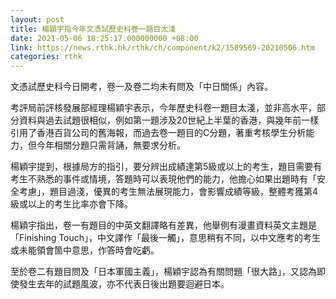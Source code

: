 ```yaml
---
layout: post
title: 楊穎宇指今年文憑試歷史科卷一題目太淺
date: 2021-05-06 18:25:17.000000000 +08:00
link: https://news.rthk.hk/rthk/ch/component/k2/1589569-20210506.htm
categories: rthk
---
```


文憑試歷史科今日開考，卷一及卷二均未有問及「中日關係」內容。

考評局前評核發展部經理楊穎宇表示，今年歷史科卷一題目太淺，並非高水平，部分資料與過去試題很相似，例如第一題涉及20世紀上半葉的香港，與幾年前一樣引用了香港百貨公司的舊海報，而過去卷一題目的C分題，著重考核學生分析能力，但今年相關分題只需背誦，無要求分析。

楊穎宇提到，根據局方的指引，要分辨出成績達第5級或以上的考生，題目需要有考生不熟悉的事件或情境，答題時可以表現他們的能力，他擔心如果出題時有「安全考慮」，題目過淺，優異的考生無法展現能力，會影響成績等級，整體考獲第4級或以上的考生比率亦會下降。

楊穎宇指出，卷一有題目的中英文翻譯略有差異，他舉例有漫畫資料英文主題是「Finishing Touch」，中文譯作「最後一觸」，意思稍有不同，以中文應考的考生或未能領會箇中意思，作答時會吃虧。

至於卷二有題目問及「日本軍國主義」，楊穎宇認為有關問題「很大路」，又認為即使發生去年的試題風波，亦不代表日後出題要迴避日本。
